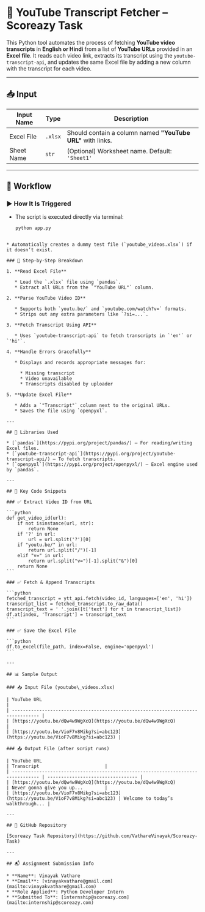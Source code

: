 # 🎯 YouTube Transcript Fetcher – Scoreazy Task

This Python tool automates the process of fetching **YouTube video transcripts** in **English or Hindi** from a list of **YouTube URLs** provided in an **Excel file**. It reads each video link, extracts its transcript using the `youtube-transcript-api`, and updates the same Excel file by adding a new column with the transcript for each video.

---

## 📥 Input

| Input Name  | Type   | Description                                                  |
|-------------|--------|--------------------------------------------------------------|
| Excel File  | `.xlsx`| Should contain a column named **"YouTube URL"** with links.  |
| Sheet Name  | `str`  | (Optional) Worksheet name. Default: `'Sheet1'`               |

---

## 🔄 Workflow

### ▶️ How It Is Triggered
- The script is executed directly via terminal:  
  ```bash
  python app.py
````

* Automatically creates a dummy test file (`youtube_videos.xlsx`) if it doesn’t exist.

### 🔢 Step-by-Step Breakdown

1. **Read Excel File**

   * Load the `.xlsx` file using `pandas`.
   * Extract all URLs from the `"YouTube URL"` column.

2. **Parse YouTube Video ID**

   * Supports both `youtu.be/` and `youtube.com/watch?v=` formats.
   * Strips out any extra parameters like `?si=...`.

3. **Fetch Transcript Using API**

   * Uses `youtube-transcript-api` to fetch transcripts in `'en'` or `'hi'`.

4. **Handle Errors Gracefully**

   * Displays and records appropriate messages for:

     * Missing transcript
     * Video unavailable
     * Transcripts disabled by uploader

5. **Update Excel File**

   * Adds a `"Transcript"` column next to the original URLs.
   * Saves the file using `openpyxl`.

---

## 🧰 Libraries Used

* [`pandas`](https://pypi.org/project/pandas/) – For reading/writing Excel files.
* [`youtube-transcript-api`](https://pypi.org/project/youtube-transcript-api/) – To fetch transcripts.
* [`openpyxl`](https://pypi.org/project/openpyxl/) – Excel engine used by `pandas`.

---

## 🧠 Key Code Snippets

### ✅ Extract Video ID from URL

```python
def get_video_id(url):
    if not isinstance(url, str):
        return None
    if '?' in url:
        url = url.split('?')[0]
    if "youtu.be/" in url:
        return url.split("/")[-1]
    elif "v=" in url:
        return url.split("v=")[-1].split("&")[0]
    return None
```

### ✅ Fetch & Append Transcripts

```python
fetched_transcript = ytt_api.fetch(video_id, languages=['en', 'hi'])
transcript_list = fetched_transcript.to_raw_data()
transcript_text = ' '.join([t['text'] for t in transcript_list])
df.at[index, 'Transcript'] = transcript_text
```

### ✅ Save the Excel File

```python
df.to_excel(file_path, index=False, engine='openpyxl')
```

---

## 📊 Sample Output

### 📥 Input File (youtube\_videos.xlsx)

| YouTube URL                                                                      |
| -------------------------------------------------------------------------------- |
| [https://youtu.be/dQw4w9WgXcQ](https://youtu.be/dQw4w9WgXcQ)                     |
| [https://youtu.be/VioF7v8Mikg?si=abc123](https://youtu.be/VioF7v8Mikg?si=abc123) |

### 📤 Output File (after script runs)

| YouTube URL                                                                      | Transcript                        |
| -------------------------------------------------------------------------------- | --------------------------------- |
| [https://youtu.be/dQw4w9WgXcQ](https://youtu.be/dQw4w9WgXcQ)                     | Never gonna give you up...        |
| [https://youtu.be/VioF7v8Mikg?si=abc123](https://youtu.be/VioF7v8Mikg?si=abc123) | Welcome to today’s walkthrough... |

---

## 🔗 GitHub Repository

[Scoreazy Task Repository](https://github.com/VathareVinayak/Scoreazy-Task)

---

## 📬 Assignment Submission Info

* **Name**: Vinayak Vathare
* **Email**: [vinayakvathare@gmail.com](mailto:vinayakvathare@gmail.com)
* **Role Applied**: Python Developer Intern
* **Submitted To**: [internship@scoreazy.com](mailto:internship@scoreazy.com)
